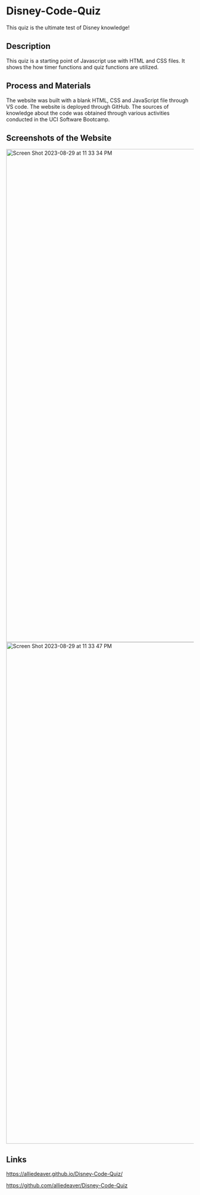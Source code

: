 # Disney-Code-Quiz
This quiz is the ultimate test of Disney knowledge!
## Description
This quiz is a starting point of Javascript use with HTML and CSS files. It shows the how timer functions and quiz functions are utilized. 
## Process and Materials
The website was built with a blank HTML, CSS and JavaScript file through VS code. The website is deployed through GitHub. The sources of knowledge about the code was obtained through various activities conducted in the UCI Software Bootcamp. 
## Screenshots of the Website

<img width="1321" alt="Screen Shot 2023-08-29 at 11 33 34 PM" src="https://github.com/alliedeaver/Disney-Code-Quiz/assets/141384805/27d5bfa8-c76e-4b4b-b780-9e5eac416daa">
<img width="1344" alt="Screen Shot 2023-08-29 at 11 33 47 PM" src="https://github.com/alliedeaver/Disney-Code-Quiz/assets/141384805/a7f34f88-b24a-4860-a9a6-ea79de3726c0">


## Links 
https://alliedeaver.github.io/Disney-Code-Quiz/


https://github.com/alliedeaver/Disney-Code-Quiz
